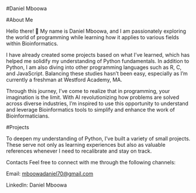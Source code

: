 #Daniel Mboowa

#About Me



Hello there! 👋 My name is Daniel Mboowa, and I am passionately exploring the world of programming while learning how it applies to various fields within Bioinformatics.

I have already created some projects based on what I’ve learned, which has helped me solidify my understanding of Python fundamentals. In addition to Python, I am also diving into other programming languages such as R, C, and JavaScript. Balancing these studies hasn’t been easy, especially as I’m currently a freshman at Westford Academy, MA.

Through this journey, I’ve come to realize that in programming, your imagination is the limit. With AI revolutionizing how problems are solved across diverse industries, I’m inspired to use this opportunity to understand and leverage Bioinformatics tools to simplify and enhance the work of Bioinformaticians.

#Projects

To deepen my understanding of Python, I’ve built a variety of small projects. These serve not only as learning experiences but also as valuable references whenever I need to recalibrate and stay on track.

Contacts
Feel free to connect with me through the following channels:

Email: mboowadaniel70@gmail.com

LinkedIn: Daniel Mboowa
